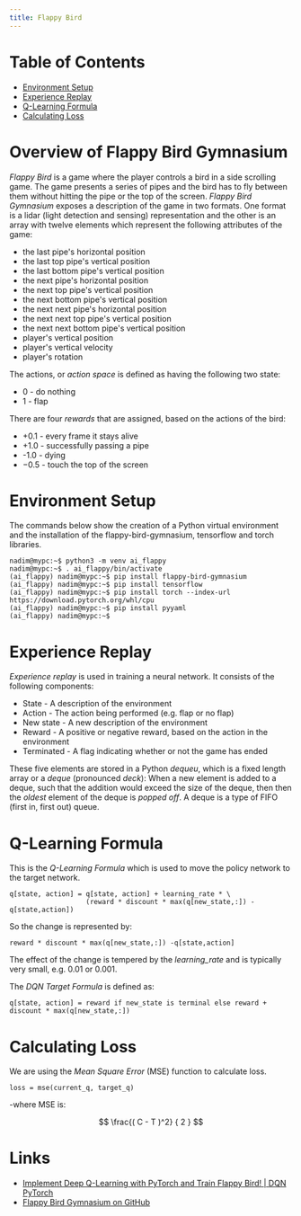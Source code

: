 ```yaml
---
title: Flappy Bird
---
```


# Table of Contents
* [Environment Setup](#environment-setup)
* [Experience Replay](#experience-replay)
* [Q-Learning Formula](#q-learning-formula)
* [Calculating Loss](#calculating-loss)

# Overview of Flappy Bird Gymnasium

*Flappy Bird* is a game where the player controls a bird in a side scrolling game. The game presents a series of pipes and the bird has to fly between them without hitting the pipe or the top of the screen. *Flappy Bird Gymnasium* exposes a description of the game in two formats. One format is a lidar (light detection and sensing) representation and the other is an array with twelve elements which represent the following attributes of the game: 

* the last pipe's horizontal position
* the last top pipe's vertical position
* the last bottom pipe's vertical position
* the next pipe's horizontal position
* the next top pipe's vertical position
* the next bottom pipe's vertical position
* the next next pipe's horizontal position
* the next next top pipe's vertical position
* the next next bottom pipe's vertical position
* player's vertical position
* player's vertical velocity
* player's rotation

The actions, or *action space* is defined as having the following two state:

* 0 - do nothing
* 1 - flap

There are four *rewards* that are assigned, based on the actions of the bird:

* +0.1 - every frame it stays alive
* +1.0 - successfully passing a pipe
* -1.0 - dying
* −0.5 - touch the top of the screen

# Environment Setup

The commands below show the creation of a Python virtual environment and the installation of the flappy-bird-gymnasium, tensorflow and torch libraries.
```
nadim@mypc:~$ python3 -m venv ai_flappy
nadim@mypc:~$ . ai_flappy/bin/activate
(ai_flappy) nadim@mypc:~$ pip install flappy-bird-gymnasium
(ai_flappy) nadim@mypc:~$ pip install tensorflow
(ai_flappy) nadim@mypc:~$ pip install torch --index-url https://download.pytorch.org/whl/cpu
(ai_flappy) nadim@mypc:~$ pip install pyyaml
(ai_flappy) nadim@mypc:~$ 
```

# Experience Replay
*Experience replay* is used in training a neural network. It consists of the following components:

* State - A description of the environment
* Action - The action being performed (e.g. flap or no flap)
* New state - A new description of the environment
* Reward - A positive or negative reward, based on the action in the environment
* Terminated - A flag indicating whether or not the game has ended

These five elements are stored in a Python *dequeu*, which is a fixed length array or a *deque* (pronounced *deck*): When a new element is added to a deque, such that the addition would exceed the size of the deque, then then the *oldest* element of the deque is *popped off*. A deque is a type of FIFO (first in, first out) queue.

# Q-Learning Formula
This is the *Q-Learning Formula* which is used to move the policy network to the target network.
```
q[state, action] = q[state, action] + learning_rate * \
                   (reward * discount * max(q[new_state,:]) -q[state,action])
```
So the change is represented by:
```
reward * discount * max(q[new_state,:]) -q[state,action]
```
The effect of the change is tempered by the *learning_rate* and is typically very small, e.g. 0.01 or 0.001.

The *DQN Target Formula* is defined as:
```
q[state, action] = reward if new_state is terminal else reward + discount * max(q[new_state,:])
```

# Calculating Loss
We are using the *Mean Square Error* (MSE) function to calculate loss.
```
loss = mse(current_q, target_q)
```
-where MSE is:

$$ \frac{( C - T )^2} { 2 } $$


# Links
* [Implement Deep Q-Learning with PyTorch and Train Flappy Bird! | DQN PyTorch](https://www.youtube.com/watch?v=arR7KzlYs4w&list=PL58zEckBH8fCMIVzQCRSZVPUp3ZAVagWi&index=1&ab_channel=JohnnyCode)
* [Flappy Bird Gymnasium on GitHub](https://github.com/markub3327/flappy-bird-gymnasium)
